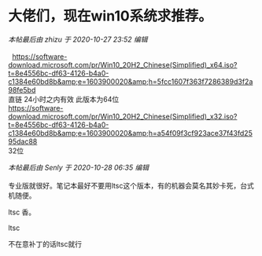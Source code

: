 # 大佬们，现在win10系统求推荐。


<i class="pstatus"> 本帖最后由 zhizu 于 2020-10-27 23:52 编辑 </i><br />
<br />
&nbsp;&nbsp;https://software-download.microsoft.com/pr/Win10_20H2_Chinese(Simplified)_x64.iso?t=8e4556bc-df63-4126-b4a0-c1384e60bd8b&amp;e=1603900020&amp;h=5fcc1607f363f7286389d3f2a98fe5bd<br />
直链 24小时之内有效 此版本为64位<br />
https://software-download.microsoft.com/pr/Win10_20H2_Chinese(Simplified)_x32.iso?t=8e4556bc-df63-4126-b4a0-c1384e60bd8b&amp;e=1603900020&amp;h=a54f09f3cf923ace37f43fd2595dac88<br />
32位

<i class="pstatus"> 本帖最后由 Senly 于 2020-10-28 06:35 编辑 </i><br />
<br />
专业版就很好。笔记本最好不要用ltsc这个版本，有的机器会莫名其妙卡死，台式机随便。

ltsc 香。

ltsc

不在意补丁的话ltsc就行
